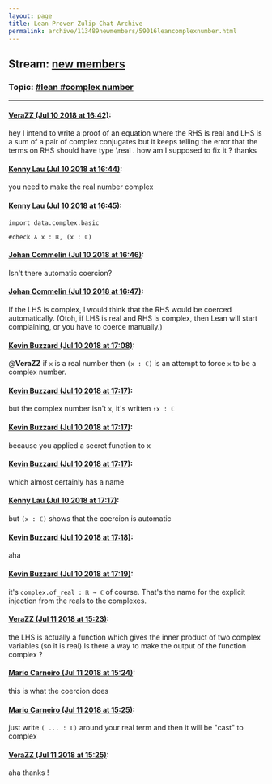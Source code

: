 ```yaml
---
layout: page
title: Lean Prover Zulip Chat Archive 
permalink: archive/113489newmembers/59016leancomplexnumber.html
---
```


## Stream: [new members](index.html)
### Topic: [#lean #complex number](59016leancomplexnumber.html)

---

#### [VeraZZ (Jul 10 2018 at 16:42)](https://leanprover.zulipchat.com/#narrow/stream/113489-new%20members/topic/%23lean%20%23complex%20number/near/129414919):
hey I intend to write a proof of an equation where the RHS is real and LHS is a sum of a pair of  complex conjugates but it keeps telling the error that the terms on RHS should have type \real . how am I supposed to fix it ? thanks

#### [Kenny Lau (Jul 10 2018 at 16:44)](https://leanprover.zulipchat.com/#narrow/stream/113489-new%20members/topic/%23lean%20%23complex%20number/near/129415017):
you need to make the real number complex

#### [Kenny Lau (Jul 10 2018 at 16:45)](https://leanprover.zulipchat.com/#narrow/stream/113489-new%20members/topic/%23lean%20%23complex%20number/near/129415049):
```lean
import data.complex.basic

#check λ x : ℝ, (x : ℂ)
```

#### [Johan Commelin (Jul 10 2018 at 16:46)](https://leanprover.zulipchat.com/#narrow/stream/113489-new%20members/topic/%23lean%20%23complex%20number/near/129415117):
Isn't there automatic coercion?

#### [Johan Commelin (Jul 10 2018 at 16:47)](https://leanprover.zulipchat.com/#narrow/stream/113489-new%20members/topic/%23lean%20%23complex%20number/near/129415139):
If the LHS is complex, I would think that the RHS would be coerced automatically. (Otoh, if LHS is real and RHS is complex, then Lean will start complaining, or you have to coerce manually.)

#### [Kevin Buzzard (Jul 10 2018 at 17:08)](https://leanprover.zulipchat.com/#narrow/stream/113489-new%20members/topic/%23lean%20%23complex%20number/near/129416182):
@**VeraZZ** if `x` is a real number then `(x : ℂ)` is an attempt to force `x` to be a complex number.

#### [Kevin Buzzard (Jul 10 2018 at 17:17)](https://leanprover.zulipchat.com/#narrow/stream/113489-new%20members/topic/%23lean%20%23complex%20number/near/129416642):
but the complex number isn't `x`, it's written `↑x : ℂ`

#### [Kevin Buzzard (Jul 10 2018 at 17:17)](https://leanprover.zulipchat.com/#narrow/stream/113489-new%20members/topic/%23lean%20%23complex%20number/near/129416647):
because you applied a secret function to x

#### [Kevin Buzzard (Jul 10 2018 at 17:17)](https://leanprover.zulipchat.com/#narrow/stream/113489-new%20members/topic/%23lean%20%23complex%20number/near/129416650):
which almost certainly has a name

#### [Kenny Lau (Jul 10 2018 at 17:17)](https://leanprover.zulipchat.com/#narrow/stream/113489-new%20members/topic/%23lean%20%23complex%20number/near/129416653):
but `(x : ℂ)` shows that the coercion is automatic

#### [Kevin Buzzard (Jul 10 2018 at 17:18)](https://leanprover.zulipchat.com/#narrow/stream/113489-new%20members/topic/%23lean%20%23complex%20number/near/129416713):
aha

#### [Kevin Buzzard (Jul 10 2018 at 17:19)](https://leanprover.zulipchat.com/#narrow/stream/113489-new%20members/topic/%23lean%20%23complex%20number/near/129416733):
it's `complex.of_real : ℝ → ℂ` of course. That's the name for the explicit injection from the reals to the complexes.

#### [VeraZZ (Jul 11 2018 at 15:23)](https://leanprover.zulipchat.com/#narrow/stream/113489-new%20members/topic/%23lean%20%23complex%20number/near/129469902):
the LHS is actually a function which gives the inner product of two complex variables (so it is real).Is there a way to make the output of the function complex ?

#### [Mario Carneiro (Jul 11 2018 at 15:24)](https://leanprover.zulipchat.com/#narrow/stream/113489-new%20members/topic/%23lean%20%23complex%20number/near/129469962):
this is what the coercion does

#### [Mario Carneiro (Jul 11 2018 at 15:25)](https://leanprover.zulipchat.com/#narrow/stream/113489-new%20members/topic/%23lean%20%23complex%20number/near/129469980):
just write `( ... : ℂ)` around your real term and then it will be "cast" to complex

#### [VeraZZ (Jul 11 2018 at 15:25)](https://leanprover.zulipchat.com/#narrow/stream/113489-new%20members/topic/%23lean%20%23complex%20number/near/129470001):
aha thanks !

